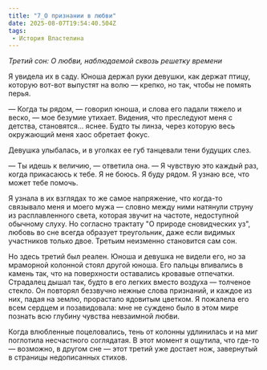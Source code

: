 ```yaml
---
title: "7_О признании в любви"
date: 2025-08-07T19:54:40.504Z
tags:
 - История Властелина
---
```


*Третий сон: О любви, наблюдаемой сквозь решетку времени*

Я увидела их в саду. Юноша держал руки девушки, как держат птицу,
которую вот-вот выпустят на волю — крепко, но так, чтобы не помять
перья.

— Когда ты рядом, — говорил юноша, и слова его падали тяжело и веско, —
мое безумие утихает. Видения, что преследуют меня с детства,
становятся... яснее. Будто ты линза, через которую весь окружающий меня
хаос обретает фокус.

Девушка улыбалась, и в уголках ее губ танцевали тени будущих слез.

— Ты идешь к величию, — ответила она. — Я чувствую это каждый раз, когда
прикасаюсь к тебе. Я не боюсь. Я буду рядом. Я узнаю все, что может тебе
помочь.

Я узнала в их взглядах то же самое напряжение, что когда-то связывало
меня и моего мужа — словно между ними натянули струну из расплавленного
света, которая звучит на частоте, недоступной обычному слуху. Но
согласно трактату "О природе сновидческих уз", любовь во сне всегда
образует треугольник, даже если видимых участников только двое. Третьим
неизменно становится сам сон.

Но здесь третий был реален. Юноша и девушка не видели его, но за
мраморной колонной стоял другой юноша. Его пальцы впивались в камень
так, что на поверхности оставались кровавые отпечатки. Страдалец дышал
так, будто в его легких вместо воздуха — толченое стекло. Он повторял
беззвучно нежные слова признаний, и каждое из них, падая на землю,
прорастало ядовитым цветком. Я пожалела его всем сердцем и позавидовала:
мне не суждено было в этом мире познать всю глубину чувства невзаимной
любви.

Когда влюбленные поцеловались, тень от колонны удлинилась и на миг
поглотила несчастного соглядатая. В этот момент я ощутила, что где-то —
возможно, в другом сне — этот третий уже достает нож, завернутый в
страницы недописанных стихов.
